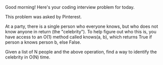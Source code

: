 Good morning! Here's your coding interview problem for today.This problem was asked by Pinterest.At a party, there is a single person who everyone knows, but who does not knowanyone in return (the "celebrity"). To help figure out who this is, you haveaccess to an O(1) method called knows(a, b), which returns True if person a knows person b, else False.Given a list of N people and the above operation, find a way to identify thecelebrity in O(N) time.